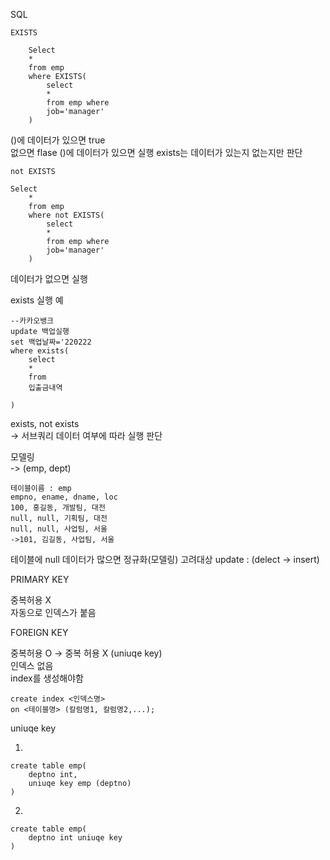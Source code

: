 SQL

    EXISTS

        Select
        *
        from emp
        where EXISTS(
            select
            *
            from emp where
            job='manager'
        )

()에 데이터가 있으면 true  
    없으면 flase 
()에 데이터가 있으면 실행
exists는 데이터가 있는지 없는지만 판단

    not EXISTS

    Select
        *
        from emp
        where not EXISTS(
            select
            *
            from emp where
            job='manager'
        )
데이터가 없으면 실행

exists 실행 예

    --카카오뱅크
    update 백업실행
    set 백업날짜='220222
    where exists(
        select
        *
        from
        입출금내역
        
    )

exists, not exists  
-> 서브쿼리 데이터 여부에 따라 실행 판단

모델링  
-> (emp, dept)  

    테이블이름 : emp
    empno, ename, dname, loc
    100, 홍길동, 개발팀, 대전
    null, null, 기획팀, 대전
    null, null, 사업팀, 서울
    ->101, 김길동, 사업팀, 서울

테이블에 null 데이터가 많으면 정규화(모델링) 고려대상
update : (delect -> insert)

PRIMARY KEY  

중복허용 X  
자동으로 인덱스가 붙음

FOREIGN KEY  
    
중복허용 O -> 중복 허용 X (uniuqe key)  
인덱스 없음  
index를 생성해야함

    create index <인덱스명>
    on <테이블명> (칼럼명1, 칼럼명2,...);

uniuqe key

1.

    create table emp(
        deptno int,
        uniuqe key emp (deptno)
    )

2.

    create table emp(
        deptno int uniuqe key
    )
    

